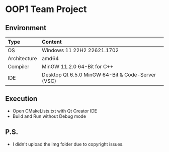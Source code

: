 # OOP1 Team Project

## Environment
| Type | Content |
|:---|:---|
| OS | Windows 11 22H2 22621.1702 |
| Architecture | amd64 |
| Compiler | MinGW 11.2.0 64-Bit for C++ |
| IDE | Desktop Qt 6.5.0 MinGW 64-Bit & Code-Server (VSC) |

## Execution
- Open CMakeLists.txt with Qt Creator IDE
- Build and Run without Debug mode

## P.S.
- I didn't upload the img folder due to copyright issues.

